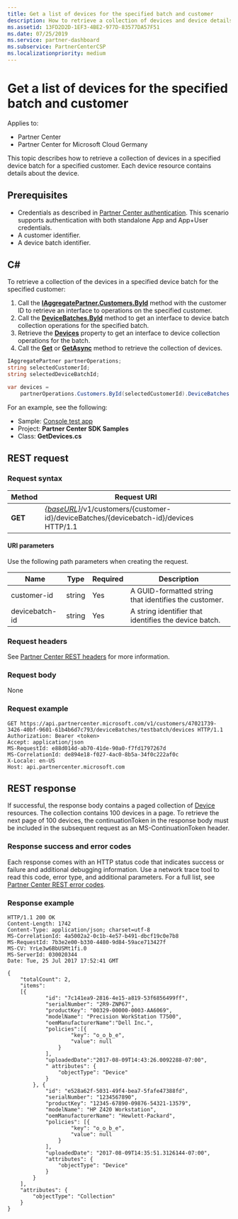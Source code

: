 ```yaml
---
title: Get a list of devices for the specified batch and customer
description: How to retrieve a collection of devices and device details in the specified device batch for a customer. 
ms.assetid: 13FD2D2D-1EF3-4BE2-977D-83577DA57F51
ms.date: 07/25/2019
ms.service: partner-dashboard
ms.subservice: PartnerCenterCSP
ms.localizationpriority: medium
---
```


# Get a list of devices for the specified batch and customer

Applies to:

- Partner Center
- Partner Center for Microsoft Cloud Germany

This topic describes how to retrieve a collection of devices in a specified device batch for a specified customer. Each device resource contains details about the device.

## Prerequisites

- Credentials as described in [Partner Center authentication](partner-center-authentication.md). This scenario supports authentication with both standalone App and App+User credentials.
- A customer identifier.
- A device batch identifier.

## C\#

To retrieve a collection of the devices in a specified device batch for the specified customer:

1. Call the [**IAggregatePartner.Customers.ById**](https://docs.microsoft.com/dotnet/api/microsoft.store.partnercenter.customers.icustomercollection.byid) method with the customer ID to retrieve an interface to operations on the specified customer.
2. Call the [**DeviceBatches.ById**](https://docs.microsoft.com/dotnet/api/microsoft.store.partnercenter.devicesdeployment.idevicesbatchcollection.byid) method to get an interface to device batch collection operations for the specified batch.
3. Retrieve the [**Devices**](https://docs.microsoft.com/dotnet/api/microsoft.store.partnercenter.devicesdeployment.idevicesbatch.devices) property to get an interface to device collection operations for the batch.
4. Call the [**Get**](https://docs.microsoft.com/dotnet/api/microsoft.store.partnercenter.devicesdeployment.idevicecollection.get) or [**GetAsync**](https://docs.microsoft.com/dotnet/api/microsoft.store.partnercenter.devicesdeployment.idevicecollection.getasync) method to retrieve the collection of devices.

``` csharp
IAggregatePartner partnerOperations;
string selectedCustomerId;
string selectedDeviceBatchId;

var devices =
    partnerOperations.Customers.ById(selectedCustomerId).DeviceBatches.ById(selectedDeviceBatchId).Devices.Get();
```

For an example, see the following:

- Sample: [Console test app](console-test-app.md)
- Project: **Partner Center SDK Samples**
- Class: **GetDevices.cs**

## REST request

### Request syntax

| Method  | Request URI                                                                                                            |
|---------|------------------------------------------------------------------------------------------------------------------------|
| **GET** | [*{baseURL}*](partner-center-rest-urls.md)/v1/customers/{customer-id}/deviceBatches/{devicebatch-id}/devices HTTP/1.1 |

#### URI parameters

Use the following path parameters when creating the request.

| Name           | Type   | Required | Description                                           |
|----------------|--------|----------|-------------------------------------------------------|
| customer-id    | string | Yes      | A GUID-formatted string that identifies the customer. |
| devicebatch-id | string | Yes      | A string identifier that identifies the device batch. |

### Request headers

See [Partner Center REST headers](headers.md) for more information.

### Request body

None

### Request example

```http
GET https://api.partnercenter.microsoft.com/v1/customers/47021739-3426-40bf-9601-61b4b6d7c793/deviceBatches/testbatch/devices HTTP/1.1
Authorization: Bearer <token>
Accept: application/json
MS-RequestId: e88d014d-ab70-41de-90a0-f7fd1797267d
MS-CorrelationId: de894e18-f027-4ac0-8b5a-34f0c222af0c
X-Locale: en-US
Host: api.partnercenter.microsoft.com
```

## REST response

If successful, the response body contains a paged collection of [Device](device-deployment-resources.md#device) resources. The collection contains 100 devices in a page. To retrieve the next page of 100 devices, the continuationToken in the response body must be included in the subsequent request as an MS-ContinuationToken header.

### Response success and error codes

Each response comes with an HTTP status code that indicates success or failure and additional debugging information. Use a network trace tool to read this code, error type, and additional parameters. For a full list, see [Partner Center REST error codes](error-codes.md).

### Response example

```http
HTTP/1.1 200 OK
Content-Length: 1742
Content-Type: application/json; charset=utf-8
MS-CorrelationId: 4a5002a2-0c1b-4e57-b491-dbcf19c0e7b8
MS-RequestId: 7b3e2e00-b330-4480-9d84-59ace713427f
MS-CV: YrLe3w6BbUSMt1fi.0
MS-ServerId: 030020344
Date: Tue, 25 Jul 2017 17:52:41 GMT

{
    "totalCount": 2,
    "items":
    [{
            "id": "7c141ea9-2816-4e15-a819-53f6856499ff",
            "serialNumber": "2R9-ZNP67",
            "productKey": "00329-00000-0003-AA6069",
            "modelName": "Precision WorkStation T7500",
            "oemManufacturerName":"Dell Inc.",
            "policies":[{
                    "key": "o_o_b_e",
                    "value": null
                }
            ],
            "uploadedDate":"2017-08-09T14:43:26.0092288-07:00",
            " attributes": {
                "objectType": "Device"
            }
        }, {
            "id": "e528a62f-5031-49f4-bea7-5fafe47388fd",
            "serialNumber": "1234567890",
            "productKey": "12345-67890-09876-54321-13579",
            "modelName": "HP Z420 Workstation",
            "oemManufacturerName": "Hewlett-Packard",
            "policies": [{
                    "key": "o_o_b_e",
                    "value": null
                }
            ],
            "uploadedDate": "2017-08-09T14:35:51.3126144-07:00",
            "attributes": {
                "objectType": "Device"
            }
        }
    ],
    "attributes": {
        "objectType": "Collection"
    }
}
```
